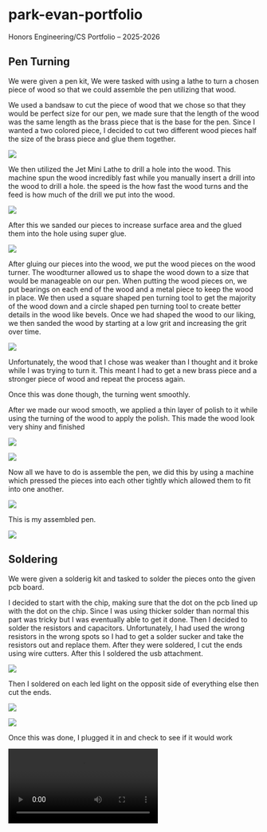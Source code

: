 # park-evan-portfolio
Honors Engineering/CS Portfolio – 2025-2026

## Pen Turning

We were given a pen kit, We were tasked with using a lathe to turn a chosen piece of wood so that we could assemble the pen utilizing that wood.

We used a bandsaw to cut the piece of wood that we chose so that they would be perfect size for our pen, we made sure that the length of the wood was the same length as the brass piece that is the base for the pen. Since I wanted a two colored piece, I decided to cut two different wood pieces half the size of the brass piece and glue them together.

![](/images/pen_turning/IMG_0032.jpg)

We then utilized the Jet Mini Lathe to drill a hole into the wood. This machine spun the wood incredibly fast while you manually insert a drill into the wood to drill a hole. the speed is the how fast the wood turns and the feed is how much of the drill we put into the wood.

![](/images/pen_turning/IMG_0035.jpg)

After this we sanded our pieces to increase surface area and the glued them into the hole using super glue.

![](/images/pen_turning/IMG_0037.jpg)

After gluing our pieces into the wood, we put the wood pieces on the wood turner. The woodturner allowed us to shape the wood down to a size that would be manageable on our pen. When putting the wood pieces on, we put bearings on each end of the wood and a metal piece to keep the wood in place. We then used a square shaped pen turning tool to get the majority of the wood down and a circle shaped pen turning tool to create better details in the wood like bevels. Once we had shaped the wood to our liking, we then sanded the wood by starting at a low grit and increasing the grit over time.

![](/images/pen_turning/IMG_0432-resized.png)

Unfortunately, the wood that I chose was weaker than I thought and it broke while I was trying to turn it. This meant I had to get a new brass piece and a stronger piece of wood and repeat the process again.

Once this was done though, the turning went smoothly.

After we made our wood smooth, we applied a thin layer of polish to it while using the turning of the wood to apply the polish. This made the wood look very shiny and finished

![](/images/pen_turning/IMG_0066.jpg)

![](/images/pen_turning/IMG_0068.jpg)

Now all we have to do is assemble the pen, we did this by using a machine which pressed the pieces into each other tightly which allowed them to fit into one another.

![](/images/pen_turning/IMG_0436-resized.png)

This is my assembled pen.

![](/images/pen_turning/IMG_0069.jpg)

## Soldering

We were given a solderig kit and tasked to solder the pieces onto the given pcb board.

I decided to start with the chip, making sure that the dot on the pcb lined up with the dot on the chip. Since I was using thicker solder than normal this part was tricky but I was eventually able to get it done. Then I decided to solder the resistors and capacitors. Unfortunately, I had used the wrong resistors in the wrong spots so I had to get a solder sucker and take the resistors out and replace them. After they were soldered, I cut the ends using wire cutters. After this I soldered the usb attachment.

![](/images/owl_light/IMG_0048.png)

Then I soldered on each led light on the opposit side of everything else then cut the ends.

![](/images/owl_light/IMG_0050.png)

![](/images/owl_light/IMG_0054.png)

Once this was done, I plugged it in and check to see if it would work

![](/images/owl_light/IMG_0052.mp4)